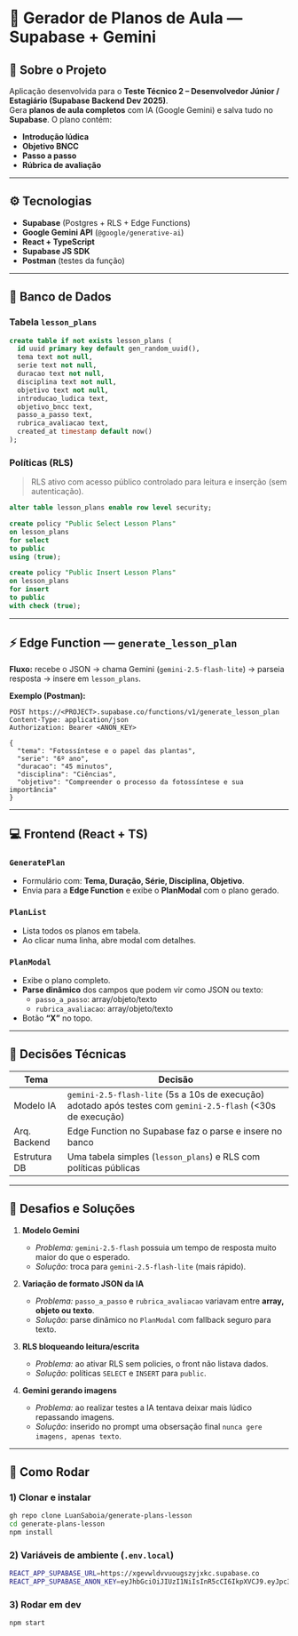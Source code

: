 # 🧩 Gerador de Planos de Aula — Supabase + Gemini

## 🧠 Sobre o Projeto
Aplicação desenvolvida para o **Teste Técnico 2 – Desenvolvedor Júnior / Estagiário (Supabase Backend Dev 2025)**.  
Gera **planos de aula completos** com IA (Google Gemini) e salva tudo no **Supabase**. O plano contém:

- **Introdução lúdica**
- **Objetivo BNCC**
- **Passo a passo**
- **Rúbrica de avaliação**

---

## ⚙️ Tecnologias
- **Supabase** (Postgres + RLS + Edge Functions)
- **Google Gemini API** (`@google/generative-ai`)
- **React + TypeScript**
- **Supabase JS SDK**
- **Postman** (testes da função)

---

## 🧱 Banco de Dados

### Tabela `lesson_plans`
```sql
create table if not exists lesson_plans (
  id uuid primary key default gen_random_uuid(),
  tema text not null,
  serie text not null,
  duracao text not null,
  disciplina text not null,
  objetivo text not null,
  introducao_ludica text,
  objetivo_bncc text,
  passo_a_passo text,
  rubrica_avaliacao text,
  created_at timestamp default now()
);
```

### Políticas (RLS)
> RLS ativo com acesso público controlado para leitura e inserção (sem autenticação).

```sql
alter table lesson_plans enable row level security;

create policy "Public Select Lesson Plans"
on lesson_plans
for select
to public
using (true);

create policy "Public Insert Lesson Plans"
on lesson_plans
for insert
to public
with check (true);
```

---

## ⚡ Edge Function — `generate_lesson_plan`

**Fluxo:** recebe o JSON → chama Gemini (`gemini-2.5-flash-lite`) → parseia resposta → insere em `lesson_plans`.

**Exemplo (Postman):**
```http
POST https://<PROJECT>.supabase.co/functions/v1/generate_lesson_plan
Content-Type: application/json
Authorization: Bearer <ANON_KEY>

{
  "tema": "Fotossíntese e o papel das plantas",
  "serie": "6º ano",
  "duracao": "45 minutos",
  "disciplina": "Ciências",
  "objetivo": "Compreender o processo da fotossíntese e sua importância"
}
```

---

## 💻 Frontend (React + TS)

### `GeneratePlan`
- Formulário com: **Tema, Duração, Série, Disciplina, Objetivo**.
- Envia para a **Edge Function** e exibe o **PlanModal** com o plano gerado.

### `PlanList`
- Lista todos os planos em tabela.
- Ao clicar numa linha, abre modal com detalhes.

### `PlanModal`
- Exibe o plano completo.
- **Parse dinâmico** dos campos que podem vir como JSON ou texto:
  - `passo_a_passo`: array/objeto/texto
  - `rubrica_avaliacao`: array/objeto/texto
- Botão **“X”** no topo.

---

## 🧠 Decisões Técnicas

| Tema | Decisão |
|------|--------|
| Modelo IA | `gemini-2.5-flash-lite` (5s a 10s de execução) adotado após testes com `gemini-2.5-flash` (<30s de execução) |
| Arq. Backend | Edge Function no Supabase faz o parse e insere no banco |
| Estrutura DB | Uma tabela simples (`lesson_plans`) e RLS com políticas públicas |

---

## 🧩 Desafios e Soluções

1. **Modelo Gemini**  
   - *Problema:* `gemini-2.5-flash` possuia um tempo de resposta muito maior do que o esperado.
   - *Solução:* troca para `gemini-2.5-flash-lite` (mais rápido).

2. **Variação de formato JSON da IA**  
   - *Problema:* `passo_a_passo` e `rubrica_avaliacao` variavam entre **array, objeto ou texto**.  
   - *Solução:* parse dinâmico no `PlanModal` com fallback seguro para texto.

3. **RLS bloqueando leitura/escrita**  
   - *Problema:* ao ativar RLS sem policies, o front não listava dados.  
   - *Solução:* políticas `SELECT` e `INSERT` para `public`.

4. **Gemini gerando imagens**  
   - *Problema:* ao realizar testes a IA tentava deixar mais lúdico repassando imagens.  
   - *Solução:* inserido no prompt uma obsersação final `nunca gere imagens, apenas texto`.

---

## 🚀 Como Rodar

### 1) Clonar e instalar
```bash
gh repo clone LuanSaboia/generate-plans-lesson
cd generate-plans-lesson
npm install
```

### 2) Variáveis de ambiente (`.env.local`)
```bash
REACT_APP_SUPABASE_URL=https://xgevwldvvuougszyjxkc.supabase.co
REACT_APP_SUPABASE_ANON_KEY=eyJhbGciOiJIUzI1NiIsInR5cCI6IkpXVCJ9.eyJpc3MiOiJzdXBhYmFzZSIsInJlZiI6InhnZXZ3bGR2dnVvdWdzenlqeGtjIiwicm9sZSI6ImFub24iLCJpYXQiOjE3NjA3MDI0NTAsImV4cCI6MjA3NjI3ODQ1MH0.n4aooOH4BR2B2wyloYgF3702lywszpssC9CHL8L2FXc
```


### 3) Rodar em dev
```bash
npm start
```

